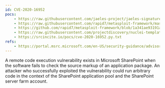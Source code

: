 ```yaml
---
id: CVE-2020-16952
pocs:
    - https://raw.githubusercontent.com/jaeles-project/jaeles-signatures/master/cves/ms-sharepoint-rce-cve-2020-16952.yaml
    - https://raw.githubusercontent.com/rapid7/metasploit-framework/master/modules/exploits/windows/http/sharepoint_ssi_viewstate.rb
    - https://github.com/rapid7/metasploit-framework/blob/1a341ae93191ac5f6d8a9603aebb6b3a1f65f107/documentation/modules/exploit/windows/http/sharepoint_ssi_viewstate.md
    - https://raw.githubusercontent.com/projectdiscovery/nuclei-templates/master/cves/CVE-2020-16952.yaml
    - https://srcincite.io/pocs/cve-2020-16952.py.txt
refs:
    - https://portal.msrc.microsoft.com/en-US/security-guidance/advisory/CVE-2020-16952
---
```

A remote code execution vulnerability exists in Microsoft SharePoint when the software fails to check the source markup of an application package. An attacker who successfully exploited the vulnerability could run arbitrary code in the context of the SharePoint application pool and the SharePoint server farm account.

